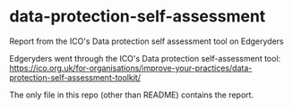 # data-protection-self-assessment
Report from the ICO's Data protection self assessment tool on Edgeryders

Edgeryders went through the ICO's Data protection self-assessment tool: 
https://ico.org.uk/for-organisations/improve-your-practices/data-protection-self-assessment-toolkit/

The only file in this repo (other than README) contains the report.
